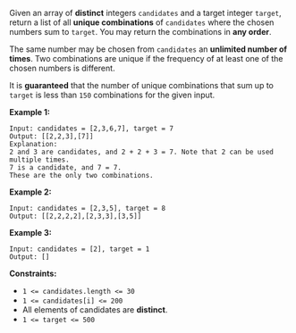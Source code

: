 Given an array of **distinct** integers `candidates` and a target integer `target`, return a list of all **unique combinations** of `candidates` where the chosen numbers sum to `target`. You may return the combinations in **any order**.

The same number may be chosen from `candidates` an **unlimited number of times**. Two combinations are unique if the frequency of at least one of the chosen numbers is different.

It is **guaranteed** that the number of unique combinations that sum up to `target` is less than `150` combinations for the given input.

 

**Example 1:**

```
Input: candidates = [2,3,6,7], target = 7
Output: [[2,2,3],[7]]
Explanation:
2 and 3 are candidates, and 2 + 2 + 3 = 7. Note that 2 can be used multiple times.
7 is a candidate, and 7 = 7.
These are the only two combinations.
```
**Example 2:**

```
Input: candidates = [2,3,5], target = 8
Output: [[2,2,2,2],[2,3,3],[3,5]]
```
**Example 3:**

```
Input: candidates = [2], target = 1
Output: []
```
 

**Constraints:**

- `1 <= candidates.length <= 30`
- `1 <= candidates[i] <= 200`
- All elements of candidates are **distinct**.
- `1 <= target <= 500`

